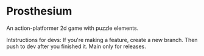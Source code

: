 ﻿# Prosthesium

An action-platformer 2d game with puzzle elements.

Intstructions for devs:
If you're making a feature, create a new branch. Then push to dev after you finished it. Main only for releases.

